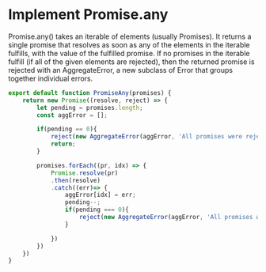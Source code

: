 # Implement Promise.any

Promise.any() takes an iterable of elements (usually Promises). It returns a single promise that resolves as soon as any of the elements in the iterable fulfills, with the value of the fulfilled promise. If no promises in the iterable fulfill (if all of the given elements are rejected), then the returned promise is rejected with an AggregateError, a new subclass of Error that groups together individual errors.


```javascript
export default function PromiseAny(promises) {
    return new Promise((resolve, reject) => {
        let pending = promises.length;
        const aggError = [];

        if(pending == 0){
            reject(new AggregateError(aggError, 'All promises were rejected'));
            return;
        }

        promises.forEach((pr, idx) => {
            Promise.resolve(pr)
            .then(resolve)
            .catch((err)=> {
                aggError[idx] = err;
                pending--;
                if(pending === 0){
                    reject(new AggregateError(aggError, 'All promises were rejected'));
                }

            })
        })
    })
}

```